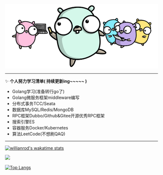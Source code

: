 
<div align=center><img src="https://github.com/OxCaffee/Go-Backend/blob/main/assets/go.png"/></div>

----------------

✨ **个人努力学习清单( 持续更新ing~~~~~ )**
* Golang学习(准备转行go了)
* Golang微服务框架middleware编写
* 分布式事务TCC/Seata
* 数据库MySQL/Redis/MongoDB
* RPC框架Dubbo/Github&Gitee开源优秀RPC框架
* 搜索引擎ES
* 容器服务Docker/Kubernetes
* 算法LeetCode(不想刷QAQ)

---------------

[![willianrod's wakatime stats](https://github-readme-stats.vercel.app/api/wakatime?theme=github&username=OxCaffee)](https://github.com/anuraghazra/github-readme-stats)

<img src="https://github-readme-stats.vercel.app/api?username=OxCaffee&show_icons=true&theme=github&hide_title=false"/>

[![Top Langs](https://github-readme-stats.vercel.app/api/top-langs/?username=OxCaffee&theme=github&card_width=495)](https://github.com/anuraghazra/github-readme-stats)



